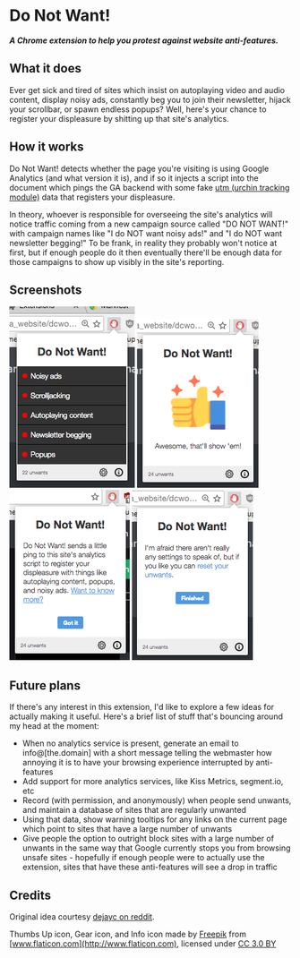 # Do Not Want!

***A Chrome extension to help you protest against website anti-features.***

## What it does

Ever get sick and tired of sites which insist on autoplaying video and audio content, display noisy ads, constantly beg you to join their newsletter, hijack your scrollbar, or spawn endless popups? Well, here's your chance to register your displeasure by shitting up that site's analytics.

## How it works

Do Not Want! detects whether the page you're visiting is using Google Analytics (and what version it is), and if so it injects a script into the document which pings the GA backend with some fake [utm (urchin tracking module)](https://support.google.com/analytics/answer/1033863?hl=en) data that registers your displeasure.

In theory, whoever is responsible for overseeing the site's analytics will notice traffic coming from a new campaign source called "DO NOT WANT!" with campaign names like "I do NOT want noisy ads!" and "I do NOT want newsletter begging!" To be frank, in reality they probably won't notice at first, but if enough people do it then eventually there'll be enough data for those campaigns to show up visibly in the site's reporting.

## Screenshots

![Main popup](screenshots/popup.png) ![Success!](screenshots/success.png) ![Info](screenshots/info.png) ![Settings](screenshots/settings.png)

## Future plans

If there's any interest in this extension, I'd like to explore a few ideas for actually making it useful. Here's a brief list of stuff that's bouncing around my head at the moment:

* When no analytics service is present, generate an email to info@[the.domain] with a short message telling the webmaster how annoying it is to have your browsing experience interrupted by anti-features
* Add support for more analytics services, like Kiss Metrics, segment.io, etc
* Record (with permission, and anonymously) when people send unwants, and maintain a database of sites that are regularly unwanted
* Using that data, show warning tooltips for any links on the current page which point to sites that have a large number of unwants
* Give people the option to outright block sites with a large number of unwants in the same way that Google currently stops you from browsing unsafe sites - hopefully if enough people were to actually use the extension, sites that have these anti-features will see a drop in traffic

## Credits
Original idea courtesy [dejayc on reddit](https://www.reddit.com/r/Showerthoughts/comments/5q5yjk/i_wish_there_was_a_way_for_me_to_tell_a_website/dcwojfe/).

Thumbs Up icon, Gear icon, and Info icon made by [Freepik](http://www.freepik.com) from [www.flaticon.com](http://www.flaticon.com), licensed under [CC 3.0 BY](http://creativecommons.org/licenses/by/3.0/)